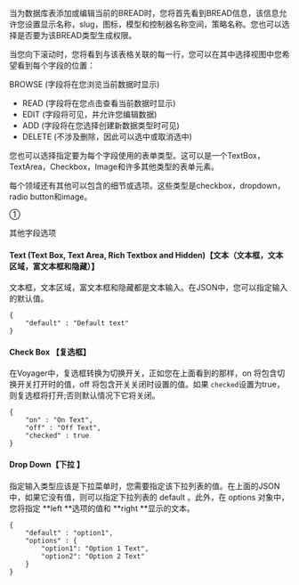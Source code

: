 当为数据库表添加或编辑当前的BREAD时，您将首先看到BREAD信息，该信息允许您设置显示名称，slug，图标，模型和控制器名称空间，策略名称。您也可以选择是否要为该BREAD类型生成权限。

当您向下滚动时，您将看到与该表格关联的每一行，您可以在其中选择视图中您希望看到每个字段的位置：

BROWSE \(字段将在您浏览当前数据时显示\)

* READ \(字段将在您点击查看当前数据时显示\)
* EDIT \(字段将可见，并允许您编辑数据\)
* ADD \(字段将在您选择创建新数据类型时可见\)
* DELETE \(不涉及删除，因此可以选中或取消选中\)

您也可以选择指定要为每个字段使用的表单类型。这可以是一个TextBox，TextArea，Checkbox，Image和许多其他类型的表单元素。

每个领域还有其他可以包含的细节或选项。这些类型是checkbox，dropdown，radio button和image。

①

其他字段选项

#### Text \(Text Box, Text Area, Rich Textbox and Hidden\)【文本（文本框，文本区域，富文本框和隐藏）】

文本框，文本区域，富文本框和隐藏都是文本输入。在JSON中，您可以指定输入的默认值。

```
{
    "default" : "Default text"
}
```

#### Check Box 【复选框】

在Voyager中，复选框转换为切换开关，正如您在上面看到的那样，on 将包含切换开关打开时的值，off 将包含开关关闭时设置的值。如果 `checked`设置为true，则复选框将打开;否则默认情况下它将关闭。

```
{
    "on" : "On Text",
    "off" : "Off Text",
    "checked" : true
}
```

#### Drop Down【下拉 】

指定输入类型应该是下拉菜单时，您需要指定该下拉列表的值。在上面的JSON中，如果它没有值，则可以指定下拉列表的 default 。此外，在 options 对象中，您将指定 **left **选项的值和 **right **显示的文本。

```
{
    "default" : "option1",
    "options" : {
        "option1": "Option 1 Text",
        "option2": "Option 2 Text"
    }
}
```



